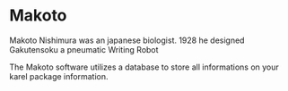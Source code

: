 # Makoto

Makoto Nishimura was an japanese biologist. 1928 he designed Gakutensoku a pneumatic Writing Robot

The Makoto software utilizes a database to store all informations on your karel package information.